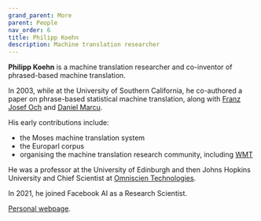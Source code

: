```yaml
---
grand_parent: More
parent: People
nav_order: 6
title: Philipp Koehn
description: Machine translation researcher
---
```


**Philipp Koehn** is a machine translation researcher and co-inventor of phrased-based machine translation.

In 2003, while at the University of Southern California, he co-authored a paper on phrase-based statistical machine translation,
along with [Franz Josef Och](franz-josef-och.md) and [Daniel Marcu](daniel-marcu.md).

His early contributions include:

* the Moses machine translation system
* the Europarl corpus
* organising the machine translation research community, including [WMT](/../events/wmt.md)

He was a professor at the University of Edinburgh and then Johns Hopkins University and Chief Scientist at [Omniscien Technologies](/../industry/companies.md#omniscien-technologies).

In 2021, he joined Facebook AI as a Research Scientist.

[Personal webpage](https://www.cs.jhu.edu/~phi/).